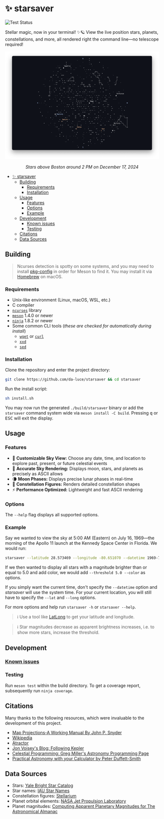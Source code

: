 # ✨ starsaver

![Test Status](https://github.com/da-luce/starsaver/actions/workflows/ci.yml/badge.svg)

Stellar magic, now in your terminal! ✨🪐 View the live position stars, planets, constellations, and more, all rendered right the command line—no telescope required!

![Screenshot of Starsaver](/assets/screenshot.png)

_<p align="center">Stars above Boston around 2 PM on December 17, 2024</p>_

- [✨ starsaver](#-starsaver)
  - [Building](#building)
    - [Requirements](#requirements)
    - [Installation](#installation)
  - [Usage](#usage)
    - [Features](#features)
    - [Options](#options)
    - [Example](#example)
  - [Development](#development)
    - [Known issues](#known-issues)
    - [Testing](#testing)
  - [Citations](#citations)
  - [Data Sources](#data-sources)

## Building

> Ncurses detection is spotty on some systems, and you may need to install
> [pkg-config](https://www.freedesktop.org/wiki/Software/pkg-config/) in order
> for Meson to find it. You may install it via [Homebrew](https://formulae.brew.sh/formula/ncurses) on macOS.

### Requirements

- Unix-like environment (Linux, macOS, WSL, etc.)
- C compiler
- [`ncurses`](https://invisible-island.net/ncurses/announce.html) library
- [`meson`](https://github.com/mesonbuild/meson) 1.4.0 or newer
- [`ninja`](https://github.com/ninja-build/ninja) 1.8.2 or newer
- Some common CLI tools (_these are checked for automatically during install_)
  - [`wget`](https://www.gnu.org/software/wget/) or [`curl`](https://curl.se/)
  - [`xxd`](https://linux.die.net/man/1/xxd)
  - [`sed`](https://www.gnu.org/software/sed/manual/sed.html)

### Installation

Clone the repository and enter the project directory:

```sh
git clone https://github.com/da-luce/starsaver && cd starsaver
```

Run the install script:

```sh
sh install.sh
```

You may now run the generated `./build/starsaver` binary or add the `starsaver` command system wide via `meson install -C build`. Pressing <kbd>q</kbd> or <kbd>ESC</kbd> will exit the display.


## Usage

### Features

- 🔭 **Customizable Sky View:** Choose any date, time, and location to explore past, present, or future celestial events
- 🎯 **Accurate Sky Rendering:** Displays moon, stars, and planets as precisely as ASCII allows
- 🌘 **Moon Phases:** Displays precise lunar phases in real-time
- 🌌 **Constellation Figures:** Renders detailed constellation shapes
- ⚡ **Performance Optimized:** Lightweight and fast ASCII rendering

### Options

The `--help` flag displays all supported options.

### Example

Say we wanted to view the sky at 5:00 AM (Eastern) on July 16, 1969—the morning
of the Apollo 11 launch at the Kennedy Space Center in Florida. We would run:

```sh
starsaver --latitude 28.573469 --longitude -80.651070 --datetime 1969-7-16T9:32:00
```

If we then wanted to display all stars with a magnitude brighter than or equal
to 5.0 and add color, we would add `--threshold 5.0 --color` as options.

If you simply want the current time, don't specify the `--datetime` option and
_starsaver_ will use the system time. For your current location, you will still
have to specify the `--lat` and `--long` options.

For more options and help run `starsaver -h` or `starsaver --help`.

> ℹ️ Use a tool like [LatLong](https://www.latlong.net/) to get your latitude and longitude.

> ℹ️ Star magnitudes decrease as apparent brightness increases, i.e. to show more stars, increase the threshold.

## Development

### [Known issues](https://github.com/da-luce/starsaver/issues)

### Testing

Run `meson test` within the build directory. To get a coverage report, subsequently run `ninja coverage`.

## Citations

Many thanks to the following resources, which were invaluable to the development of this project.

- [Map Projections-A Working Manual By John P. Snyder](https://pubs.usgs.gov/pp/1395/report.pdf)
- [Wikipedia](https://en.wikipedia.org)
- [Atractor](https://www.atractor.pt/index-_en.html)
- [Jon Voisey's Blog: Following Kepler](https://jonvoisey.net/blog/)
- [Celestial Programming: Greg Miller's Astronomy Programming Page](https://astrogreg.com/convert_ra_dec_to_alt_az.html)
- [Practical Astronomy with your Calculator by Peter Duffett-Smith](https://www.amazon.com/Practical-Astronomy-Calculator-Peter-Duffett-Smith/dp/0521356997)

## Data Sources

- Stars: [Yale Bright Star Catalog](http://tdc-www.harvard.edu/catalogs/bsc5.html)
- Star names: [IAU Star Names](https://www.iau.org/public/themes/naming_stars/)
- Constellation figures: [Stellarium](https://stellarium.org/)
- Planet orbital elements: [NASA Jet Propulsion Laboratory](https://ssd.jpl.nasa.gov/planets/approx_pos.html)
- Planet magnitudes: [Computing Apparent Planetary Magnitudes for The Astronomical Almanac](https://arxiv.org/abs/1808.01973)